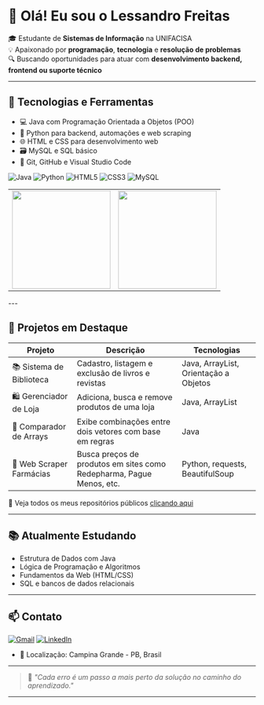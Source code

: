# 👋 Olá! Eu sou o Lessandro Freitas

🎓 Estudante de **Sistemas de Informação** na UNIFACISA  
💡 Apaixonado por **programação**, **tecnologia** e **resolução de problemas**  
🔍 Buscando oportunidades para atuar com **desenvolvimento backend, frontend ou suporte técnico**
<!-----
![LessandroFreitas GitHub stats](https://github-readme-stats.vercel.app/api?username=LessandroFreitas&show_icons=true&theme=tokyonight)
![Top Langs](https://github-readme-stats.vercel.app/api/top-langs/?username=LessandroFreitas&layout=compact&theme=tokyonight)

<p align="left">
  <img src="https://github-readme-stats.vercel.app/api?username=LessandroFreitas&show_icons=true&theme=tokyonight" height="250" width="300"/>
  <img src="https://github-readme-stats.vercel.app/api/top-langs/?username=LessandroFreitas&layout=compact&theme=tokyonight" height="250" width="300"/>
</p>
!-->

---

## 🧰 Tecnologias e Ferramentas
- 💻 Java com Programação Orientada a Objetos (POO)
- 🐍 Python para backend, automações e web scraping
- 🌐 HTML e CSS para desenvolvimento web
- 🗃️ MySQL e SQL básico
- 🔧 Git, GitHub e Visual Studio Code
  
![Java](https://img.shields.io/badge/Java-ED8B00?style=flat&logo=java&logoColor=white)
![Python](https://img.shields.io/badge/Python-3776AB?style=flat&logo=python&logoColor=white)
![HTML5](https://img.shields.io/badge/HTML5-E34F26?style=flat&logo=html5&logoColor=white)
![CSS3](https://img.shields.io/badge/CSS3-1572B6?style=flat&logo=css3&logoColor=white)
![MySQL](https://img.shields.io/badge/MySQL-4479A1?style=flat&logo=mysql&logoColor=white)

<table>
  <tr>
    <td>
      <img src="https://github-readme-stats.vercel.app/api?username=LessandroFreitas&show_icons=true&theme=tokyonight" height="200"/>
    </td>
    <td>
      <img src="https://github-readme-stats.vercel.app/api/top-langs/?username=LessandroFreitas&layout=compact&theme=tokyonight" height="200"/>
    </td>
  </tr>
</table>
---

## 🚀 Projetos em Destaque

| Projeto | Descrição | Tecnologias |
|--------|-----------|-------------|
| 📚 Sistema de Biblioteca | Cadastro, listagem e exclusão de livros e revistas | Java, ArrayList, Orientação a Objetos |
| 🛍️ Gerenciador de Loja | Adiciona, busca e remove produtos de uma loja | Java, ArrayList |
| 🧪 Comparador de Arrays | Exibe combinações entre dois vetores com base em regras | Java |
| 💊 Web Scraper Farmácias | Busca preços de produtos em sites como Redepharma, Pague Menos, etc. | Python, requests, BeautifulSoup |

📂 Veja todos os meus repositórios públicos [clicando aqui](https://github.com/LessandroFreitas?tab=repositories)

---

## 📚 Atualmente Estudando
- Estrutura de Dados com Java
- Lógica de Programação e Algoritmos
- Fundamentos da Web (HTML/CSS)
- SQL e bancos de dados relacionais

---

## 📫 Contato
[![Gmail](https://img.shields.io/badge/-Email-red?style=flat-square&logo=gmail&logoColor=white)](mailto:lessandrof@gmail.com)
[![LinkedIn](https://img.shields.io/badge/-LinkedIn-blue?style=flat-square&logo=linkedin&logoColor=white)](www.linkedin.com/in/lessandro-freitas-24980b24a)
- 📍 Localização: Campina Grande - PB, Brasil

<!--
- 📧 Email: **lessandrof@gmail.com**  
- 💼 LinkedIn: [linkedin.com/in/seuperfil](www.linkedin.com/in/lessandro-freitas-24980b24a)  
!-->


---

> 🧠 _"Cada erro é um passo a mais perto da solução no caminho do aprendizado."_  


---



<!--
**LessandroFreitas/LessandroFreitas** is a ✨ _special_ ✨ repository because its `README.md` (this file) appears on your GitHub profile.

Here are some ideas to get you started:

- 🔭 I’m currently working on ...
- 🌱 I’m currently learning ...
- 👯 I’m looking to collaborate on ...
- 🤔 I’m looking for help with ...
- 💬 Ask me about ...
- 📫 How to reach me: ...
- 😄 Pronouns: ...
- ⚡ Fun fact: ...
-->
